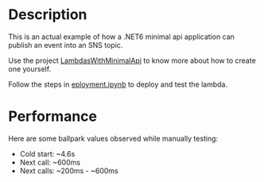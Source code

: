 # Description
This is an actual example of how a .NET6 minimal api application can publish an event into an SNS topic.

Use the project [LambdasWithMinimalApi](../../../LambdaWithMinimalApi/src/LambdaWithMinimalApi/) to know more about how to create one yourself.

Follow the steps in [eployment.ipynb](./deployment.ipynb) to deploy and test the lambda.

# Performance
Here are some ballpark values observed while manually testing:
- Cold start: ~4.6s
- Next call: ~600ms
- Next calls: ~200ms - ~600ms